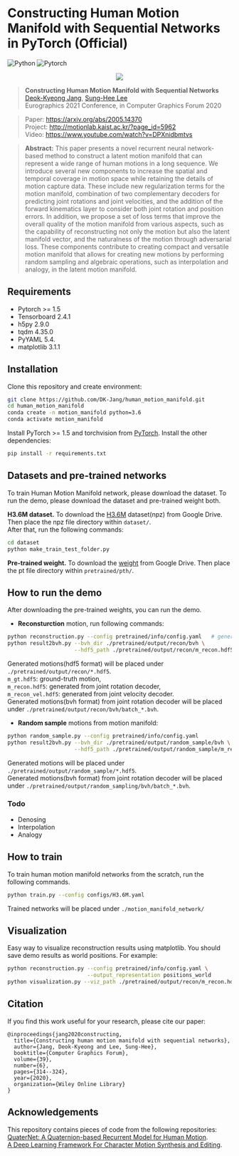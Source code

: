 # Constructing Human Motion Manifold with Sequential Networks in PyTorch (Official)
![Python](https://img.shields.io/badge/Python->=3.6-Blue?logo=python)  ![Pytorch](https://img.shields.io/badge/PyTorch->=1.5.0-Red?logo=pytorch)

<p align="center"><img src="images/random_sampling.gif" align="center"> <br></p>

> **Constructing Human Motion Manifold with Sequential Networks**<br>
> [Deok-Kyeong Jang](https://github.com/DK-Jang), [Sung-Hee Lee](http://motionlab.kaist.ac.kr/?page_id=41)<br>
> Eurographics 2021 Conference, in Computer Graphics Forum 2020<br>

> Paper: https://arxiv.org/abs/2005.14370<br>
> Project: http://motionlab.kaist.ac.kr/?page_id=5962<br>
> Video: https://www.youtube.com/watch?v=DPXnidbmtvs<br>

> **Abstract:** This paper presents a novel recurrent neural network-based method to construct a latent motion manifold that can represent a wide range of human motions in a long sequence. We introduce several new components to increase the spatial and temporal coverage in motion space while retaining the details of motion capture data. These include new regularization terms for the motion manifold, combination of two complementary decoders for predicting joint rotations and joint velocities, and the addition of the forward kinematics layer to consider both joint rotation and position errors. In addition, we propose a set of loss terms that improve the overall quality of the motion manifold from various aspects, such as the capability of reconstructing not only the motion but also the latent  manifold vector, and the naturalness of the motion through adversarial loss.
These components contribute to creating compact and versatile motion manifold that allows for creating new motions by performing random sampling and algebraic operations, such as interpolation and analogy, in the latent motion manifold.

## Requirements
- Pytorch >= 1.5
- Tensorboard 2.4.1
- h5py 2.9.0
- tqdm 4.35.0
- PyYAML 5.4.
- matplotlib 3.1.1

## Installation
Clone this repository and create environment:

```bash
git clone https://github.com/DK-Jang/human_motion_manifold.git
cd human_motion_manifold
conda create -n motion_manifold python=3.6
conda activate motion_manifold
```
Install PyTorch >= 1.5 and torchvision from [PyTorch](https://pytorch.org/).
Install the other dependencies:
```bash
pip install -r requirements.txt 
```

## Datasets and pre-trained networks
To train Human Motion Manifold network, please download the dataset.
To run the demo, please download the dataset and pre-trained weight both.

<b>H3.6M dataset.</b> To download the [H3.6M](https://drive.google.com/file/d/1HNcgnCMOZ9p6WR-lsKhLOQhHbgOjZHhg/view?usp=sharing) dataset(npz) from Google Drive. Then place the npz file directory within `dataset/`. \
After that, run the following commands:

```bash
cd dataset
python make_train_test_folder.py
```

<b>Pre-trained weight.</b> To download the [weight](https://drive.google.com/file/d/1M05ECR04iB-NTjElF7xin8nm8-_Xq1Iw/view?usp=sharing) from Google Drive. Then place the pt file directory within `pretrained/pth/`.

## How to run the demo
After downloading the pre-trained weights, you can run the demo.
- <b>Reconsturction</b> motion, run following commands:
```bash
python reconstruction.py --config pretrained/info/config.yaml   # generate motions
python result2bvh.py --bvh_dir ./pretrained/output/recon/bvh \
                     --hdf5_path ./pretrained/output/recon/m_recon.hdf5    # hdf5 to bvh 
```
Generated motions(hdf5 format) will be placed under `./pretrained/output/recon/*.hdf5`. \
`m_gt.hdf5`: ground-truth motion, \
`m_recon.hdf5`: generated from joint rotation decoder, \
`m_recon_vel.hdf5`: generated from joint velocity decoder. \
Generated motions(bvh format) from joint rotation decoder will be placed under `./pretrained/output/recon/bvh/batch_*.bvh`.

- <b>Random sample</b> motions from motion manifold:
```bash
python random_sample.py --config pretrained/info/config.yaml
python result2bvh.py --bvh_dir ./pretrained/output/random_sample/bvh \
                     --hdf5_path ./pretrained/output/random_sample/m_recon.hdf5
```
Generated motions will be placed under `./pretrained/output/random_sample/*.hdf5`. \
Generated motions(bvh format) from joint rotation decoder will be placed under `./pretrained/output/random_sampling/bvh/batch_*.bvh`.


### Todo
- Denosing
- Interpolation
- Analogy

<!-- - <b>Denosing</b> motion data by projecting it to the latent motion manifold:
```bash
python remove_noise.py --config pretrained/info/config.yaml
```
Generated motions will be placed under `./pretrained/output/recon/*.hdf5`. -->

## How to train
To train human motion manifold networks from the scratch, run the following commands.
```bash
python train.py --config configs/H3.6M.yaml
```
Trained networks will be placed under `./motion_manifold_network/`

## Visualization
Easy way to visualize reconstruction results using matplotlib. You should save demo results as world positions.
For example:
```bash
python reconstruction.py --config pretrained/info/config.yaml \
                         --output_representation positions_world
python visualization.py --viz_path ./pretrained/output/recon/m_recon.hdf5
```

## Citation
If you find this work useful for your research, please cite our paper:

```
@inproceedings{jang2020constructing,
  title={Constructing human motion manifold with sequential networks},
  author={Jang, Deok-Kyeong and Lee, Sung-Hee},
  booktitle={Computer Graphics Forum},
  volume={39},
  number={6},
  pages={314--324},
  year={2020},
  organization={Wiley Online Library}
}
```

## Acknowledgements
This repository contains pieces of code from the following repositories: \
[QuaterNet: A Quaternion-based Recurrent Model for Human Motion](https://github.com/facebookresearch/QuaterNet). \
[A Deep Learning Framework For Character Motion Synthesis and Editing](http://theorangeduck.com/page/deep-learning-framework-character-motion-synthesis-and-editing).
